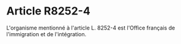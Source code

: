 # Article R8252-4

L'organisme mentionné à l'article L. 8252-4 est l'Office français de l'immigration et de l'intégration.